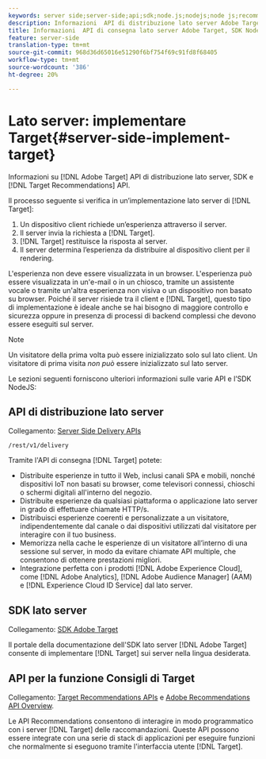 ```yaml
---
keywords: server side;server-side;api;sdk;node.js;nodejs;node js;recommendations api;api:apis
description: Informazioni  API di distribuzione lato server Adobe Target, SDK e API Recommendations Target.
title: Informazioni  API di consegna lato server Adobe Target, SDK Node.js e API Recommendations Target.
feature: server-side
translation-type: tm+mt
source-git-commit: 968d36d65016e51290f6bf754f69c91fd8f68405
workflow-type: tm+mt
source-wordcount: '386'
ht-degree: 20%

---
```



# Lato server: implementare Target{#server-side-implement-target}

Informazioni su [!DNL Adobe Target] API di distribuzione lato server, SDK e [!DNL Target Recommendations] API.

Il processo seguente si verifica in un’implementazione lato server di [!DNL Target]:

1. Un dispositivo client richiede un’esperienza attraverso il server.
1. Il server invia la richiesta a [!DNL Target].
1. [!DNL Target] restituisce la risposta al server.
1. Il server determina l’esperienza da distribuire al dispositivo client per il rendering.

L&#39;esperienza non deve essere visualizzata in un browser. L&#39;esperienza può essere visualizzata in un&#39;e-mail o in un chiosco, tramite un assistente vocale o tramite un&#39;altra esperienza non visiva o un dispositivo non basato su browser. Poiché il server risiede tra il client e [!DNL Target], questo tipo di implementazione è ideale anche se hai bisogno di maggiore controllo e sicurezza oppure in presenza di processi di backend complessi che devono essere eseguiti sul server.

>[!NOTE]
>
>Un visitatore della prima volta può essere inizializzato solo sul lato client. Un visitatore di prima visita *non può* essere inizializzato sul lato server.

Le sezioni seguenti forniscono ulteriori informazioni sulle varie API e l’SDK NodeJS:

## API di distribuzione lato server

Collegamento: [Server Side Delivery APIs](https://developers.adobetarget.com/api/delivery-api/)

`/rest/v1/delivery`

Tramite l&#39;API di consegna [!DNL Target] potete:

* Distribuite esperienze in tutto il Web, inclusi canali SPA e mobili, nonché dispositivi IoT non basati su browser, come televisori connessi, chioschi o schermi digitali all&#39;interno del negozio.
* Distribuite esperienze da qualsiasi piattaforma o applicazione lato server in grado di effettuare chiamate HTTP/s.
* Distribuisci esperienze coerenti e personalizzate a un visitatore, indipendentemente dal canale o dai dispositivi utilizzati dal visitatore per interagire con il tuo business.
* Memorizza nella cache le esperienze di un visitatore all’interno di una sessione sul server, in modo da evitare chiamate API multiple, che consentono di ottenere prestazioni migliori.
* Integrazione perfetta con i prodotti [!DNL Adobe Experience Cloud], come [!DNL Adobe Analytics], [!DNL Adobe Audience Manager] (AAM) e [!DNL Experience Cloud ID Service] dal lato server.

## SDK lato server

Collegamento: [ SDK Adobe Target](https://adobetarget-sdks.gitbook.io/docs/)

Il portale della documentazione dell&#39;SDK lato server [!DNL Adobe Target] consente di implementare [!DNL Target] sui server nella lingua desiderata.

## API per la funzione Consigli di Target

Collegamento: [Target Recommendations APIs](https://developers.adobetarget.com/api/recommendations) e [ Adobe Recommendations API Overview](https://experienceleague.adobe.com/docs/target-learn/recommendations-api-tutorial/recs-api-overview.html).

Le API Recommendations consentono di interagire in modo programmatico con i server [!DNL Target] delle raccomandazioni. Queste API possono essere integrate con una serie di stack di applicazioni per eseguire funzioni che normalmente si eseguono tramite l&#39;interfaccia utente [!DNL Target].

